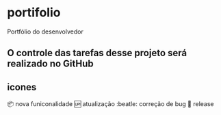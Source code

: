 # portifolio
Portfólio do desenvolvedor

## O controle das tarefas desse projeto será realizado no GitHub

## icones 
:package: nova funiconalidade
:up: atualização
:beatle: correção de bug
:checkered_flag: release
